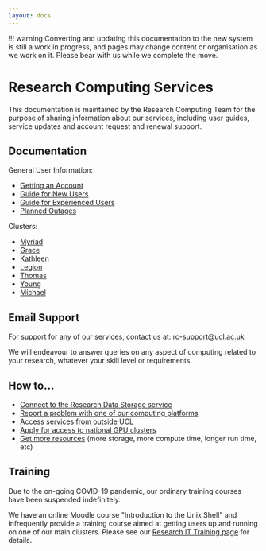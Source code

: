 ```yaml
---
layout: docs
---
```


<!--- ================================================================== --->
<!---  @file   index.md                                                  --->
<!---  @brief                                                            --->
<!---                                                                    --->
<!---  @details                                                          --->
<!---                                                                    --->
<!---  @author(s)                                                        --->
<!---  @contributor(s) e.kotsialos@ucl.ac.uk                             --->
<!---  Copyright (c) 2020, UCL:ISD:RITS, RCAS                            --->
<!---                                                                    --->
<!--- ================================================================== --->

!!! warning
    Converting and updating this documentation to the new system is still a work
    in progress, and pages may change content or organisation as we work on it.
    Please bear with us while we complete the move.

# Research Computing Services

This documentation is maintained by the Research Computing Team for the purpose
of sharing information about our services, including user guides,
service updates and account request and renewal support.

## Documentation

General User Information:

- [Getting an Account](Account_Services)
- [Guide for New Users](New_Users)
- [Guide for Experienced Users](Experienced_Users)
- [Planned Outages](Planned_Outages)

Clusters:

- [Myriad](Clusters/Myriad)
- [Grace](Clusters/Grace)
- [Kathleen](Clusters/Kathleen)
- [Legion](Clusters/Legion)
- [Thomas](Clusters/Thomas)
- [Young](Clusters/Young)
- [Michael](Clusters/Michael)

## Email Support

For support for any of our services, contact us at: [rc-support@ucl.ac.uk](mailto:rc-support@ucl.ac.uk)

We will endeavour to answer queries on any aspect of computing related to your research,
whatever your skill level or requirements.

## How to...

- [Connect to the Research Data Storage service](Connecting_to_Research_Data_Services)
- [Report a problem with one of our computing platforms](Reporting_problems)
- [Access services from outside UCL](howto.md#logging-in-from-outside-the-ucl-firewall)
- [Apply for access to national GPU clusters](Supplementary/GPU_Clusters.md)
- [Get more resources](Additional_Resource_Requests.md) (more storage, more
  compute time, longer run time, etc)

## Training

Due to the on-going COVID-19 pandemic, our ordinary training courses have been
suspended indefinitely.

We have an online Moodle course "Introduction to the Unix Shell" and
infrequently provide a training course aimed at getting users up and running on
one of our main clusters. Please see our
[Research IT Training page](https://www.ucl.ac.uk/isd/services/research-it/research-it-training)
for details.
